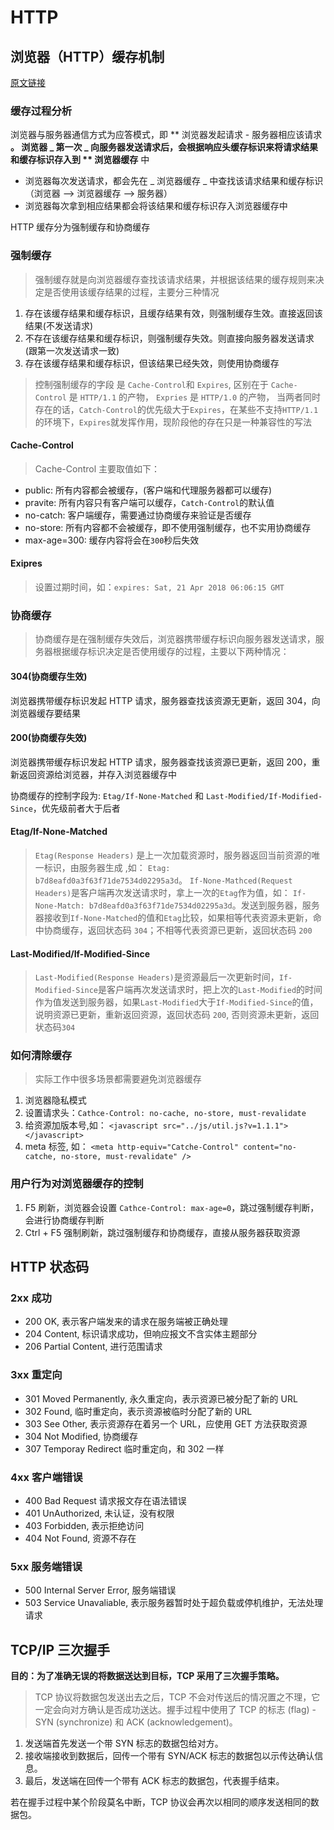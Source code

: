 # HTTP

## 浏览器（HTTP）缓存机制

[原文链接](https://heyingye.github.io/2018/04/16/%E5%BD%BB%E5%BA%95%E7%90%86%E8%A7%A3%E6%B5%8F%E8%A7%88%E5%99%A8%E7%9A%84%E7%BC%93%E5%AD%98%E6%9C%BA%E5%88%B6/)

### 缓存过程分析

浏览器与服务器通信方式为应答模式，即 ** 浏览器发起请求 - 服务器相应该请求 **。 浏览器 _ 第一次 _ 向服务器发送请求后，会根据响应头缓存标识来将请求结果和缓存标识存入到 ** 浏览器缓存** 中

- 浏览器每次发送请求，都会先在 _ 浏览器缓存 _ 中查找该请求结果和缓存标识（浏览器 —> 浏览器缓存 —> 服务器）
- 浏览器每次拿到相应结果都会将该结果和缓存标识存入浏览器缓存中

HTTP 缓存分为强制缓存和协商缓存

### 强制缓存

> 强制缓存就是向浏览器缓存查找该请求结果，并根据该结果的缓存规则来决定是否使用该缓存结果的过程，主要分三种情况

1. 存在该缓存结果和缓存标识，且缓存结果有效，则强制缓存生效。直接返回该结果(不发送请求)
2. 不存在该缓存结果和缓存标识，则强制缓存失效。则直接向服务器发送请求(跟第一次发送请求一致)
3. 存在该缓存结果和缓存标识，但该结果已经失效，则使用协商缓存

> 控制强制缓存的字段 是 `Cache-Control`和 `Expires`, 区别在于 `Cache-Control` 是 `HTTP/1.1` 的产物， `Expries` 是 `HTTP/1.0` 的产物， 当两者同时存在的话，`Catch-Control`的优先级大于`Expires`，在某些不支持`HTTP/1.1`的环境下，`Expires`就发挥作用，现阶段他的存在只是一种兼容性的写法

#### Cache-Control

> Cache-Control 主要取值如下：

- public: 所有内容都会被缓存，(客户端和代理服务器都可以缓存)
- pravite: 所有内容只有客户端可以缓存，`Catch-Control`的默认值
- no-catch: 客户端缓存，需要通过协商缓存来验证是否缓存
- no-store: 所有内容都不会被缓存，即不使用强制缓存，也不实用协商缓存
- max-age=300: 缓存内容将会在`300`秒后失效

#### Exipres

> 设置过期时间，如：`expires: Sat, 21 Apr 2018 06:06:15 GMT`

### 协商缓存

> 协商缓存是在强制缓存失效后，浏览器携带缓存标识向服务器发送请求，服务器根据缓存标识决定是否使用缓存的过程，主要以下两种情况：

#### 304(协商缓存生效)

浏览器携带缓存标识发起 HTTP 请求，服务器查找该资源无更新，返回 304，向浏览器缓存要结果

#### 200(协商缓存失效)

浏览器携带缓存标识发起 HTTP 请求，服务器查找该资源已更新，返回 200，重新返回资源给浏览器，并存入浏览器缓存中

协商缓存的控制字段为: `Etag/If-None-Matched` 和 `Last-Modified/If-Modified-Since`，优先级前者大于后者

#### Etag/If-None-Matched

> `Etag(Response Headers)` 是上一次加载资源时，服务器返回当前资源的唯一标识，由服务器生成 ,如： `Etag: b7d8eafd0a3f63f71de7534d02295a3d`。 `If-None-Mathced(Request Headers)`是客户端再次发送请求时，拿上一次的`Etag`作为值，如： `If-None-Match: b7d8eafd0a3f63f71de7534d02295a3d`。发送到服务器，服务器接收到`If-None-Matched`的值和`Etag`比较，如果相等代表资源未更新，命中协商缓存，返回状态码 `304`；不相等代表资源已更新，返回状态码 `200`

#### Last-Modified/If-Modified-Since

> `Last-Modified(Response Headers)`是资源最后一次更新时间，`If-Modified-Since`是客户端再次发送请求时，把上次的`Last-Modified`的时间作为值发送到服务器，如果`Last-Modified`大于`If-Modified-Since`的值，说明资源已更新，重新返回资源，返回状态码 `200`, 否则资源未更新，返回状态码`304`

### 如何清除缓存

> 实际工作中很多场景都需要避免浏览器缓存

1. 浏览器隐私模式
2. 设置请求头：`Cathce-Control: no-cache, no-store, must-revalidate`
3. 给资源加版本号,如： `<javascript src="../js/util.js?v=1.1.1"></javascript>`
4. meta 标签, 如： `<meta http-equiv="Catche-Control" content="no-catche, no-store, must-revalidate" />`

### 用户行为对浏览器缓存的控制

1. F5 刷新，浏览器会设置 `Cathce-Control: max-age=0`，跳过强制缓存判断，会进行协商缓存判断
2. Ctrl + F5 强制刷新，跳过强制缓存和协商缓存，直接从服务器获取资源

## HTTP 状态码

### 2xx 成功

- 200 OK, 表示客户端发来的请求在服务端被正确处理
- 204 Content, 标识请求成功，但响应报文不含实体主题部分
- 206 Partial Content, 进行范围请求

### 3xx 重定向

- 301 Moved Permanently, 永久重定向，表示资源已被分配了新的 URL
- 302 Found, 临时重定向，表示资源被临时分配了新的 URL
- 303 See Other, 表示资源存在着另一个 URL，应使用 GET 方法获取资源
- 304 Not Modified, 协商缓存
- 307 Temporay Redirect 临时重定向，和 302 一样

### 4xx 客户端错误

- 400 Bad Request 请求报文存在语法错误
- 401 UnAuthorized, 未认证，没有权限
- 403 Forbidden, 表示拒绝访问
- 404 Not Found, 资源不存在

### 5xx 服务端错误

- 500 Internal Server Error, 服务端错误
- 503 Service Unavaliable, 表示服务器暂时处于超负载或停机维护，无法处理请求

## TCP/IP 三次握手

**目的：为了准确无误的将数据送达到目标，TCP 采用了三次握手策略。**

> TCP 协议将数据包发送出去之后，TCP 不会对传送后的情况置之不理，它一定会向对方确认是否成功送达。握手过程中使用了 TCP 的标志 (flag) - SYN (synchronize) 和 ACK (acknowledgement)。

1. 发送端首先发送一个带 SYN 标志的数据包给对方。
2. 接收端接收到数据后，回传一个带有 SYN/ACK 标志的数据包以示传达确认信息。
3. 最后，发送端在回传一个带有 ACK 标志的数据包，代表握手结束。

若在握手过程中某个阶段莫名中断，TCP 协议会再次以相同的顺序发送相同的数据包。
